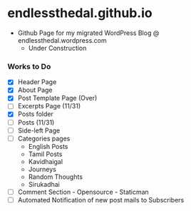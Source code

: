 # endlessthedal.github.io

- Github Page for my migrated WordPress Blog @ endlessthedal.wordpress.com
  - Under Construction
### Works to Do
- [x] Header Page
- [x] About Page
- [x] Post Template Page (Over)
- [ ] Excerpts Page (11/31)
- [x] Posts folder
- [ ] Posts (11/31)
- [ ] Side-left Page
- [ ] Categories pages
  - English Posts
  - Tamil Posts
  - Kavidhaigal
  - Journeys
  - Random Thoughts
  - Sirukadhai
- [ ] Comment Section - Opensource - Staticman
- [ ] Automated Notification of new post mails to Subscribers
